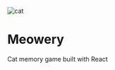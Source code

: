 ![cat](https://media.giphy.com/media/ICOgUNjpvO0PC/giphy.gif) 

# Meowery
Cat memory game built with React
